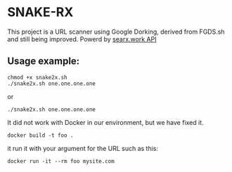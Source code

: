 # SNAKE-RX
This project is a URL scanner using Google Dorking, derived from FGDS.sh and still being improved. Powerd by [searx.work API](https://searx.work/)

Usage example:
--------------
```
chmod +x snake2x.sh
./snake2x.sh one.one.one.one
```
or
```
./snake2x.sh one.one.one.one
```

It did not work with Docker in our environment, but we have fixed it.
```
docker build -t foo .
```
it run it with your argument for the URL such as this:
```
docker run -it --rm foo mysite.com
```

